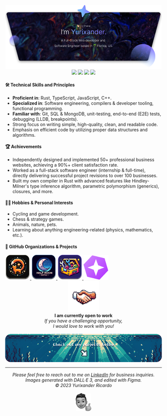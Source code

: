 <img src="./assets/header.png" />

<div align="center">
  <img src="https://img.shields.io/badge/C%2B%2B-%23eb4d4b?style=for-the-badge&logo=c%2B%2B">
  <img src="https://img.shields.io/badge/Rust-%23f0932b?style=for-the-badge&logo=rust" />
  <img src="https://img.shields.io/badge/TypeScript-%23686de0?style=for-the-badge&logo=typescript&logoColor=%23fff">
  <img src="https://img.shields.io/badge/Python-%23e056fd?style=for-the-badge&logo=python&logoColor=%23fff">
</div>

#### 🛠 Technical Skills and Principles
- **Proficient in**: Rust, TypeScript, JavaScript, C++.
- **Specialized in**: Software engineering, compilers & developer tooling, functional programming.
- **Familiar with**: Git, SQL & MongoDB, unit-testing, end-to-end (E2E) tests, debugging (LLDB, breakpoints).
- Strong focus on writing simple, high-quality, clean, and readable code.
- Emphasis on efficient code by utilizing proper data structures and algorithms.

#### 🏆 Achievements
- Independently designed and implemented 50+ professional business websites, achieving a 90%+ client satisfaction rate.
- Worked as a full-stack software engineer (internship & full-time), directly delivering successful project revisions to over 100 businesses.
- Built my own compiler in Rust with advanced features like Hindley-Milner's type inference algorithm, parametric polymorphism (generics), closures, and more.

#### 🚴‍♂️ Hobbies & Personal Interests
- Cycling and game development.
- Chess & strategy games.
- Animals, nature, pets.
- Learning about anything engineering-related (physics, mathematics, etc.).

#### 🌟 GitHub Organizations & Projects

<a href="https://github.com/codex-tooling/tails">
  <img width="80" src="./assets/tails-project-logo.png" />
</a>
<a href="https://github.com/halfmoongames">
  <img width="80" src="./assets/halfmoongames-org-logo.png" />
</a>
<a href="https://github.com/codex-tooling">
  <img width="80" src="./assets/codex-tooling-org-logo.png" />
</a>
<a href="https://github.com/yurixander/mirage">
  <img width="80" src="./assets/mirage-project-logo.png" />
</a>

<div align="center">
  <strong><img width="100" src="./assets/handshake.png" /><br />I am currently open to work</strong><br />
  <i>If you have a challenging opportunity, <br />I would love to work with you!</i>
</div>

<br />
<img src="./assets/footer.png" />
<hr />
<div align="center">
  <i>
    Please feel free to reach out to me on <a href="https://www.linkedin.com/in/yurixander/">LinkedIn</a> for business inquiries.<br />
    Images generated with DALL·E 3, and edited with Figma.<br />
    &copy; 2023 Yurixander Ricardo<br /><br />
    <img src="./assets/thumbs-up.png" />
  </i>
</div>
